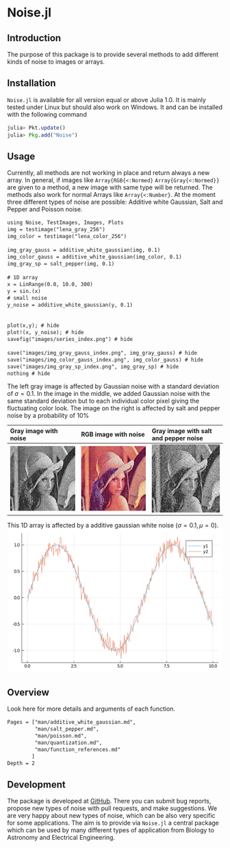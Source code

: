 # Noise.jl 

## Introduction
The purpose of this package is to provide several methods to add different kinds of noise to images or arrays.

## Installation
`Noise.jl` is available for all version equal or above Julia 1.0. It is mainly tested under Linux but should also work on Windows.
It and can be installed with the following command

```julia
julia> Pkt.update()
julia> Pkg.add("Noise")
```
    
## Usage
Currently, all methods are not working in place and return always a new array.
In general, if images like `Array{RGB{<:Normed}` `Array{Gray{<:Normed}}` are given to a method, a new image with same type will be returned.
The methods also work for normal Arrays like `Array{<:Number}`.
At the moment three different types of noise are possible: Additive white Gaussian, Salt and Pepper and Poisson noise.

```@example
using Noise, TestImages, Images, Plots
img = testimage("lena_gray_256")
img_color = testimage("lena_color_256")

img_gray_gauss = additive_white_gaussian(img, 0.1)
img_color_gauss = additive_white_gaussian(img_color, 0.1)
img_gray_sp = salt_pepper(img, 0.1)

# 1D array
x = LinRange(0.0, 10.0, 300)
y = sin.(x)
# small noise
y_noise = additive_white_gaussian(y, 0.1)


plot(x,y); # hide
plot!(x, y_noise); # hide
savefig("images/series_index.png") # hide

save("images/img_gray_gauss_index.png", img_gray_gauss) # hide
save("images/img_color_gauss_index.png", img_color_gauss) # hide
save("images/img_gray_sp_index.png", img_gray_sp) # hide
nothing # hide
```

The left gray image is affected by Gaussian noise with a standard deviation of $\sigma = 0.1$. 
In the image in the middle, we added Gaussian noise with the same standard deviation but to each individual color pixel giving the fluctuating color look.
The image on the right is affected by salt and pepper noise by a probability of $10\%$

| Gray image with noise               | RGB image with noise                  | Gray image with salt and pepper noise |
|:------------------------------------|:------------------------------------- |:--------------------------------------|
|![](images/img_gray_gauss_index.png) | ![](images/img_color_gauss_index.png) | ![](images/img_gray_sp_index.png)     |


This 1D array is affected by a additive gaussian white noise ($\sigma=0.1, \mu=0$).
![](images/series_index.png)

## Overview 
Look here for more details and arguments of each function.
```@contents
Pages = ["man/additive_white_gaussian.md", 
         "man/salt_pepper.md", 
         "man/poisson.md",
         "man/quantization.md",
         "man/function_references.md"
        ]
Depth = 2
```



## Development

The package is developed at [GitHub](https://www.github.com/roflmaostc/Noise.jl).  There
you can submit bug reports, propose new types of noise with pull
requests, and make suggestions. We are very happy about new types of noise, which can be also very
specific for some applications. The aim is to provide via `Noise.jl` a central package which can 
be used by many different types of application from Biology to Astronomy and Electrical Engineering.
